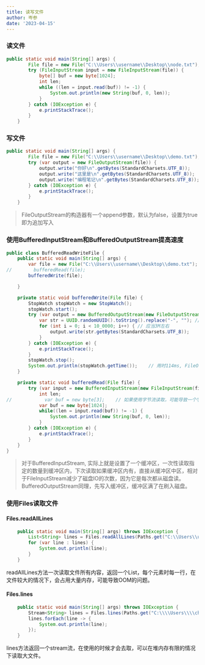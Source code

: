 ```yaml
---
title: 读写文件
author: 岑参
date: '2023-04-15'
---
```


### 读文件
```java
public static void main(String[] args) {
        File file = new File("C:\\Users\\username\\Desktop\\node.txt");
        try (FileInputStream input = new FileInputStream(file)) {
            byte[] buf = new byte[1024];
            int len;
            while ((len = input.read(buf)) != -1) {
                System.out.println(new String(buf, 0, len));
            }
        } catch (IOException e) {
            e.printStackTrace();
        }
    }
```
### 写文件
```java
public static void main(String[] args) {
        File file = new File("C:\\Users\\username\\Desktop\\demo.txt");
        try (var output = new FileOutputStream(file)) {
            output.write("你好\n".getBytes(StandardCharsets.UTF_8));
            output.write("这里是\n".getBytes(StandardCharsets.UTF_8));
            output.write("编程笔记\n".getBytes(StandardCharsets.UTF_8));
        } catch (IOException e) {
            e.printStackTrace();
        }
    }
```
> FileOutputStream的构造器有一个append参数，默认为false，设置为true即为追加写入

### 使用BufferedInputStream和BufferedOutputStream提高速度
```java
public class BufferedReadWriteFile {
    public static void main(String[] args) {
        var file = new File("C:\\Users\\username\\Desktop\\demo.txt");
//        bufferedRead(file);
        bufferedWrite(file);

    }

    private static void bufferedWrite(File file) {
        StopWatch stopWatch = new StopWatch();
        stopWatch.start();
        try (var output = new BufferedOutputStream(new FileOutputStream(file))) {
            var str = UUID.randomUUID().toString().replace("-", ""); // 32个字符，32个字节
            for (int i = 0; i < 10_0000; i++) { // 应当3M左右
                output.write(str.getBytes(StandardCharsets.UTF_8));
            }
        } catch (IOException e) {
            e.printStackTrace();
        }
        stopWatch.stop();
        System.out.println(stopWatch.getTime());    // 用时114ms, FileOutputStream约865ms
    }

    private static void bufferedRead(File file) {
        try (var input = new BufferedInputStream(new FileInputStream(file), 8192)) {
            int len;
//            var buf = new byte[3];    // 如果使用字节流读取，可能导致一个字符被拆分，出现乱码的情况
            var buf = new byte[1024];
            while((len = input.read(buf)) != -1) {
                System.out.println(new String(buf, 0, len));
            }
        } catch (IOException e) {
            e.printStackTrace();
        }
    }
}
```
> 对于BufferedInputStream, 实际上就是设置了一个缓冲区，一次性读取指定的数量到缓冲区内，下次读取如果缓冲区内有，直接从缓冲区中区，相对于FileInputStream减少了磁盘IO的次数，因为它是每次都从磁盘读。BufferedOutputStream同理，先写入缓冲区，缓冲区满了在刷入磁盘。

### 使用Files读取文件
#### Files.readAllLines
```java
    public static void main(String[] args) throws IOException {
        List<String> lines = Files.readAllLines(Paths.get("C:\\Users\\username\\Desktop\\demo.txt"));
        for (var line : lines) {
            System.out.println(line);
        }
    }
```
readAllLines方法一次读取文件所有内容，返回一个List，每个元素时每一行，在文件较大的情况下，会占用大量内存，可能导致OOM的问题。
#### Files.lines
```java
    public static void main(String[] args) throws IOException {
        Stream<String> lines = Files.lines(Paths.get("C:\\\\Users\\\\chenxing\\\\Desktop\\\\demo.txt"));
        lines.forEach(line -> {
            System.out.println(line);
        });
    }
```
lines方法返回一个stream流，在使用的时候才会去取，可以在堆内存有限的情况下读取大文件。